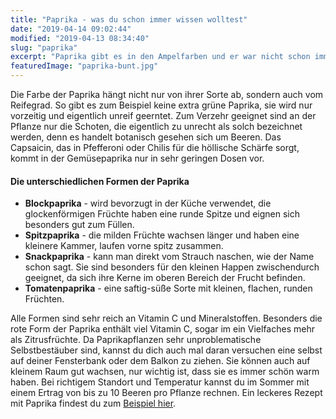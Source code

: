 ```yaml
---
title: "Paprika - was du schon immer wissen wolltest"
date: "2019-04-14 09:02:44"
modified: "2019-04-13 08:34:40"
slug: "paprika"
excerpt: "Paprika gibt es in den Ampelfarben und er war nicht schon immer Standard in unseren Supermarkt Regalen. Bis zu den 1960ern Jahren galt er als exotischer Genuss aus der Ungarischen Küche. "
featuredImage: "paprika-bunt.jpg"
---
```


Die Farbe der Paprika hängt nicht nur von ihrer Sorte ab, sondern auch vom Reifegrad. So gibt es zum Beispiel keine extra grüne Paprika, sie wird nur vorzeitig und eigentlich unreif geerntet. Zum Verzehr geeignet sind an der Pflanze nur die Schoten, die eigentlich zu unrecht als solch bezeichnet werden, denn es handelt botanisch gesehen sich um Beeren. Das Capsaicin, das in Pfefferoni oder Chilis für die höllische Schärfe sorgt, kommt in der Gemüsepaprika nur in sehr geringen Dosen vor.

#### Die unterschiedlichen Formen der Paprika

*   **Blockpaprika** - wird bevorzugt in der Küche verwendet, die glockenförmigen Früchte haben eine runde Spitze und eignen sich besonders gut zum Füllen.
*   **Spitzpaprika** - die milden Früchte wachsen länger und haben eine kleinere Kammer, laufen vorne spitz zusammen.
*   **Snackpaprika** - kann man direkt vom Strauch naschen, wie der Name schon sagt. Sie sind besonders für den kleinen Happen zwischendurch geeignet, da sich ihre Kerne im oberen Bereich der Frucht befinden.
*   **Tomatenpaprika** - eine saftig-süße Sorte mit kleinen, flachen, runden Früchten.

Alle Formen sind sehr reich an Vitamin C und Mineralstoffen. Besonders die rote Form der Paprika enthält viel Vitamin C, sogar im ein Vielfaches mehr als Zitrusfrüchte. Da Paprikapflanzen sehr unproblematische Selbstbestäuber sind, kannst du dich auch mal daran versuchen eine selbst auf deiner Fensterbank oder dem Balkon zu ziehen. Sie können auch auf kleinem Raum gut wachsen, nur wichtig ist, dass sie es immer schön warm haben. Bei richtigem Standort und Temperatur kannst du im Sommer mit einem Ertrag von bis zu 10 Beeren pro Pflanze rechnen. Ein leckeres Rezept mit Paprika findest du zum [Beispiel hier](https://www.veganblatt.com/gefuellte-paprika).
